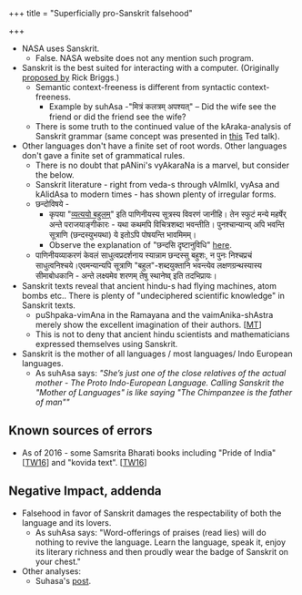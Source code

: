 +++
title = "Superficially pro-Sanskrit falsehood"

+++

- NASA uses Sanskrit.
    - False. NASA website does not any mention such program.
- Sanskrit is the best suited for interacting with a computer. (Originally [proposed by](http://www.aaai.org/ojs/index.php/aimagazine/article/view/466) Rick Briggs.)
    - Semantic context-freeness is different from syntactic context-freeness.
        - Example by suhAsa -"मित्रं कलत्रम् अपश्यत्" – Did the wife see the friend or did the friend see the wife?
    - There is some truth to the continued value of the kAraka-analysis of Sanskrit grammar (same concept was presented in [this](http://www.ted.com/talks/ajit_narayanan_a_word_game_to_communicate_in_any_language?language=en) Ted talk).
- Other languages don't have a finite set of root words. Other languages don't gave a finite set of grammatical rules.
    - There is no doubt that pANini's vyAkaraNa is a marvel, but consider the below.
    - Sanskrit literature - right from veda-s through vAlmIkI, vyAsa and kAlidAsa to modern times - has shown plenty of irregular forms.
    - छन्दोविषये -
        - कृपया "[व्यत्ययो बहुलम्](http://sanskritdocuments.org/learning_tools/ashtadhyayi/vyakhya/3/3.1.85.htm)" इति पाणिनीयस्य सूत्रस्य विवरणं जानीहि। तेन स्फुटं मन्ये महर्षेर् अन्ते पराजयाङ्गीकारः \- यथा कथमपि विचित्रशब्दा भवन्तीति। पुनश्चान्यान्य् अपि भवन्ति सूत्राणि (छन्दस्युभयथा) ये इतोऽपि पोषयन्ति भावमिमम्।
        - Observe the explanation of "छन्दसि दृष्टानुविधि" [here](https://www.youtube.com/watch?v=OxnNReA-1u4#t=2398).
    - पाणिनीयव्याकरणं केवलं साधुत्वप्रदर्शनाय स्यान्नाम छन्दस्सु बहुशः, न पुनः निश्चप्रचं साधुत्वनिश्चये।एवमन्यान्यपि सूत्राणि "बहुल"\-शब्दयुक्तानि भवन्त्येव लक्षणग्रन्थस्यास्य सीमाबोधकानि \- अन्ते लक्ष्यमेव शरणम् तेषु स्थानेष्व् इति तदभिप्रायः।
- Sanskrit texts reveal that ancient hindu-s had flying machines, atom bombs etc.. There is plenty of "undeciphered scientific knowledge" in Sanskrit texts.
    - puShpaka-vimAna in the Ramayana and the vaimAnika-shAstra merely show the excellent imagination of their authors. \[[MT](https://manasataramgini.wordpress.com/2007/07/23/vaimanika-shastra/)\]
    - This is not to deny that ancient hindu scientists and mathematicians expressed themselves using Sanskrit.
- Sanskrit is the mother of all languages / most languages/ Indo European languages.
    - As suhAsa says: _"She’s just one of the close relatives of the actual mother - The Proto Indo-European Language. Calling Sanskrit the "Mother of Languages" is like saying "The Chimpanzee is the father of man""_

## Known sources of errors

- As of 2016 - some Samsrita Bharati books including "Pride of India" \[[TW16](https://twitter.com/sudarshanhs/status/774433418515849216)\] and "kovida text". \[[TW16](https://twitter.com/blog_supplement/status/774418049642487810)\]

## Negative Impact, addenda

- Falsehood in favor of Sanskrit damages the respectability of both the language and its lovers.
    - As suhAsa says: "Word-offerings of praises (read lies) will do nothing to revive the language. Learn the language, speak it, enjoy its literary richness and then proudly wear the badge of Sanskrit on your chest."
- Other analyses:
    - Suhasa's [post](https://www.facebook.com/photo.php?fbid=10200606487618941&set=a.2863903190992.141823.1062114412&type=1).
